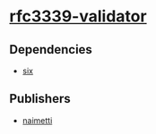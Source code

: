 # [rfc3339-validator](https://pypi.org/project/rfc3339-validator)

## Dependencies
- [six](packages/s/six.md)



## Publishers
- [naimetti](https://pypi.org/user/naimetti)

